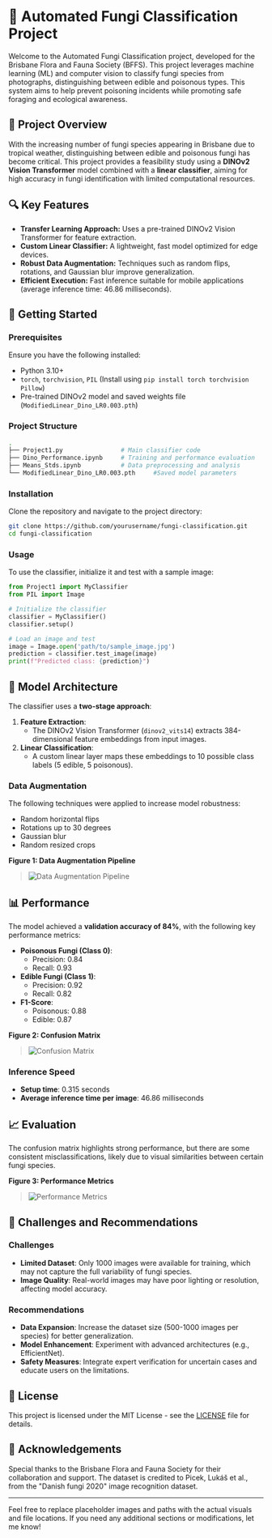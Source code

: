 # 🍄 Automated Fungi Classification Project

Welcome to the Automated Fungi Classification project, developed for the Brisbane Flora and Fauna Society (BFFS). This project leverages machine learning (ML) and computer vision to classify fungi species from photographs, distinguishing between edible and poisonous types. This system aims to help prevent poisoning incidents while promoting safe foraging and ecological awareness.

## 🌟 Project Overview

With the increasing number of fungi species appearing in Brisbane due to tropical weather, distinguishing between edible and poisonous fungi has become critical. This project provides a feasibility study using a **DINOv2 Vision Transformer** model combined with a **linear classifier**, aiming for high accuracy in fungi identification with limited computational resources.

## 🔍 Key Features

- **Transfer Learning Approach:** Uses a pre-trained DINOv2 Vision Transformer for feature extraction.
- **Custom Linear Classifier:** A lightweight, fast model optimized for edge devices.
- **Robust Data Augmentation:** Techniques such as random flips, rotations, and Gaussian blur improve generalization.
- **Efficient Execution:** Fast inference suitable for mobile applications (average inference time: 46.86 milliseconds).

## 🚀 Getting Started

### Prerequisites

Ensure you have the following installed:

- Python 3.10+
- `torch`, `torchvision`, `PIL` (Install using `pip install torch torchvision Pillow`)
- Pre-trained DINOv2 model and saved weights file (`ModifiedLinear_Dino_LR0.003.pth`)

### Project Structure

```bash
.
├── Project1.py                # Main classifier code
├── Dino_Performance.ipynb     # Training and performance evaluation
├── Means_Stds.ipynb           # Data preprocessing and analysis
└── ModifiedLinear_Dino_LR0.003.pth     #Saved model parameters
```

### Installation

Clone the repository and navigate to the project directory:

```bash
git clone https://github.com/yourusername/fungi-classification.git
cd fungi-classification
```

### Usage

To use the classifier, initialize it and test with a sample image:

```python
from Project1 import MyClassifier
from PIL import Image

# Initialize the classifier
classifier = MyClassifier()
classifier.setup()

# Load an image and test
image = Image.open('path/to/sample_image.jpg')
prediction = classifier.test_image(image)
print(f"Predicted class: {prediction}")
```

## 🧠 Model Architecture

The classifier uses a **two-stage approach**:

1. **Feature Extraction**:
   - The DINOv2 Vision Transformer (`dinov2_vits14`) extracts 384-dimensional feature embeddings from input images.
2. **Linear Classification**:
   - A custom linear layer maps these embeddings to 10 possible class labels (5 edible, 5 poisonous).

### Data Augmentation

The following techniques were applied to increase model robustness:

- Random horizontal flips
- Rotations up to 30 degrees
- Gaussian blur
- Random resized crops

**Figure 1: Data Augmentation Pipeline**

> ![Data Augmentation Pipeline](path/to/augmentation_pipeline_image.png)

## 📊 Performance

The model achieved a **validation accuracy of 84%**, with the following key performance metrics:

- **Poisonous Fungi (Class 0)**:
  - Precision: 0.84
  - Recall: 0.93
- **Edible Fungi (Class 1)**:
  - Precision: 0.92
  - Recall: 0.82
- **F1-Score**:
  - Poisonous: 0.88
  - Edible: 0.87

**Figure 2: Confusion Matrix**

> ![Confusion Matrix](path/to/confusion_matrix_image.png)

### Inference Speed

- **Setup time**: 0.315 seconds
- **Average inference time per image**: 46.86 milliseconds

## 📈 Evaluation

The confusion matrix highlights strong performance, but there are some consistent misclassifications, likely due to visual similarities between certain fungi species.

**Figure 3: Performance Metrics**

> ![Performance Metrics](path/to/performance_metrics_image.png)

## 🔧 Challenges and Recommendations

### Challenges

- **Limited Dataset**: Only 1000 images were available for training, which may not capture the full variability of fungi species.
- **Image Quality**: Real-world images may have poor lighting or resolution, affecting model accuracy.

### Recommendations

- **Data Expansion**: Increase the dataset size (500-1000 images per species) for better generalization.
- **Model Enhancement**: Experiment with advanced architectures (e.g., EfficientNet).
- **Safety Measures**: Integrate expert verification for uncertain cases and educate users on the limitations.

## 📜 License

This project is licensed under the MIT License - see the [LICENSE](LICENSE) file for details.

## 🤝 Acknowledgements

Special thanks to the Brisbane Flora and Fauna Society for their collaboration and support. The dataset is credited to Picek, Lukáš et al., from the "Danish fungi 2020" image recognition dataset.

---

Feel free to replace placeholder images and paths with the actual visuals and file locations. If you need any additional sections or modifications, let me know!